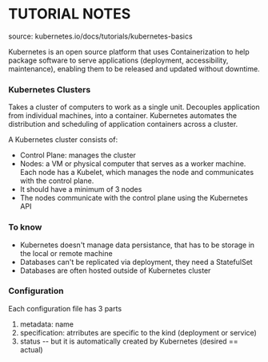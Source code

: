 # TUTORIAL NOTES

source: kubernetes.io/docs/tutorials/kubernetes-basics

Kubernetes is an open source platform that uses Containerization to help package software to serve applications (deployment, accessibility, maintenance), enabling them to be released and updated without downtime.

### Kubernetes Clusters

Takes a cluster of computers to work as a single unit. Decouples application from individual machines, into a container. Kubernetes automates the distribution and scheduling of application containers across a cluster.

A Kubernetes cluster consists of:

- Control Plane: manages the cluster
- Nodes: a VM or physical computer that serves as a worker machine. Each node has a Kubelet, which manages the node and communicates with the control plane.
- It should have a minimum of 3 nodes
- The nodes communicate with the control plane using the Kubernetes API

### To know

- Kubernetes doesn't manage data persistance, that has to be storage in the local or remote machine
- Databases can't be replicated via deployment, they need a StatefulSet
- Databases are often hosted outside of Kubernetes cluster

### Configuration

Each configuration file has 3 parts

1. metadata: name
2. specification: atrributes are specific to the kind (deployment or service)
3. status -- but it is automatically created by Kubernetes (desired == actual)
